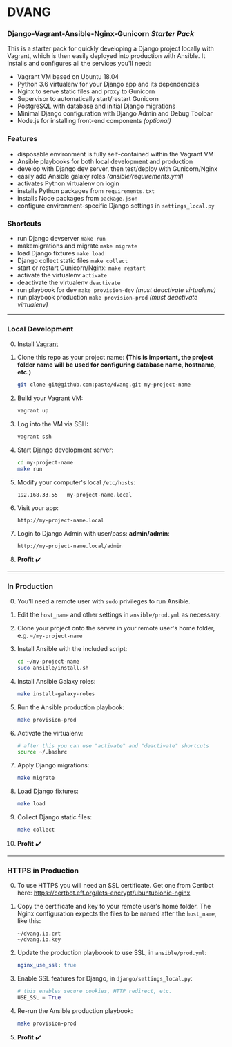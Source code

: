 DVANG
=======

### Django-Vagrant-Ansible-Nginx-Gunicorn *Starter Pack*

This is a starter pack for quickly developing a Django project locally with Vagrant, which is then easily deployed into production with Ansible. It installs and configures all the services you'll need:
 - Vagrant VM based on Ubuntu 18.04
 - Python 3.6 virtualenv for your Django app and its dependencies
 - Nginx to serve static files and proxy to Gunicorn
 - Supervisor to automatically start/restart Gunicorn
 - PostgreSQL with database and initial Django migrations
 - Minimal Django configuration with Django Admin and Debug Toolbar
 - Node.js for installing front-end components *(optional)*

### Features
- disposable environment is fully self-contained within the Vagrant VM
- Ansible playbooks for both local development and production
- develop with Django dev server, then test/deploy with Gunicorn/Nginx
- easily add Ansible galaxy roles *(ansible/requirements.yml)*
- activates Python virtualenv on login
- installs Python packages from `requirements.txt`
- installs Node packages from `package.json`
- configure environment-specific Django settings in `settings_local.py`

### Shortcuts
- run Django devserver `make run`
- makemigrations and migrate `make migrate`
- load Django fixtures `make load`
- Django collect static files `make collect`
- start or restart Gunicorn/Nginx: `make restart`
- activate the virtualenv `activate`
- deactivate the virtualenv `deactivate`
- run playbook for dev `make provision-dev` *(must deactivate virtualenv)*
- run playbook production `make provision-prod` *(must deactivate virtualenv)*
----

### Local Development

0. Install [Vagrant](https://www.vagrantup.com/)

0. Clone this repo as your project name: **(This is important, the project folder name will be used for configuring database name, hostname, etc.)**
    ```sh
    git clone git@github.com:paste/dvang.git my-project-name
    ```

0. Build your Vagrant VM:

    ```sh
    vagrant up
    ```

0. Log into the VM via SSH:
    ```sh
    vagrant ssh
    ```

0. Start Django development server:
    ```sh
    cd my-project-name
    make run
    ```

0. Modify your computer's local `/etc/hosts`:

    ```
    192.168.33.55   my-project-name.local
    ```

0. Visit your app:
    ```
    http://my-project-name.local
    ```

0. Login to Django Admin with user/pass: **admin/admin**:
    ```
    http://my-project-name.local/admin
    ```


0. **Profit** :heavy_check_mark:


----

### In Production

0. You'll need a remote user with `sudo` privileges to run Ansible.

0. Edit the `host_name` and other settings in `ansible/prod.yml` as necessary.

0. Clone your project onto the server in your remote user's home folder, e.g. `~/my-project-name`

0. Install Ansible with the included script:
    ```sh
    cd ~/my-project-name
    sudo ansible/install.sh
    ```

0. Install Ansible Galaxy roles:
    ```sh
    make install-galaxy-roles
    ```

0. Run the Ansible production playbook:
    ```sh
    make provision-prod
    ```

0. Activate the virtualenv:
    ```sh
    # after this you can use "activate" and "deactivate" shortcuts
    source ~/.bashrc
    ```

0. Apply Django migrations:
    ```sh
    make migrate
    ```

0. Load Django fixtures:
    ```sh
    make load
    ```

0. Collect Django static files:
    ```sh
    make collect
    ```

0. **Profit** :heavy_check_mark:


----

### HTTPS in Production

0. To use HTTPS you will need an SSL certificate. Get one from Certbot here: https://certbot.eff.org/lets-encrypt/ubuntubionic-nginx

0. Copy the certificate and key to your remote user's home folder. The Nginx configuration expects the files to be named after the `host_name`, like this:  
    ```
    ~/dvang.io.crt
    ~/dvang.io.key
    ```

0. Update the production playboook to use SSL, in `ansible/prod.yml`:  
    ```yaml
    nginx_use_ssl: true
    ```

0. Enable SSL features for Django, in `django/settings_local.py`:  
    ```py
    # this enables secure cookies, HTTP redirect, etc.
    USE_SSL = True
    ```

0. Re-run the Ansible production playbook:
    ```sh
    make provision-prod
    ```

0. **Profit** :heavy_check_mark:
